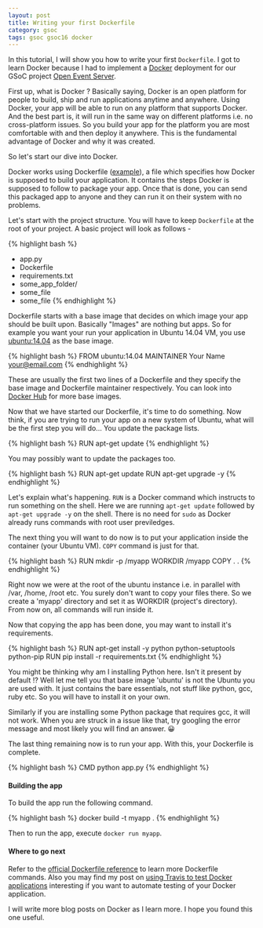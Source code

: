 ```yaml
---
layout: post
title: Writing your first Dockerfile
category: gsoc
tags: gsoc gsoc16 docker
---
```


In this tutorial, I will show you how to write your first `Dockerfile`. 
I got to learn Docker because I had to implement a [Docker](http://docker.com) deployment for our GSoC project [Open Event Server](https://github.com/aviaryan/open-event-orga-server).

First up, what is Docker ? 
Basically saying, Docker is an open platform for people to build, ship and run applications anytime and anywhere. Using Docker, your app will be able to run on any 
platform that supports Docker. And the best part is, it will run in the same way on different platforms i.e. no cross-platform issues. 
So you build your app for the platform you are most comfortable with and then deploy it anywhere.
This is the fundamental advantage of Docker and why it was created.

So let's start our dive into Docker. 

Docker works using Dockerfile ([example](https://github.com/fossasia/open-event-orga-server/blob/master/Dockerfile)), a file which specifies how Docker is supposed to build your application.
It contains the steps Docker is supposed to follow to package your app. Once that is done, you can send this packaged app to anyone and they can run it on their system with 
no problems.

Let's start with the project structure. You will have to keep `Dockerfile` at the root of your project. A basic project will look as follows -

{% highlight bash %}
- app.py
- Dockerfile
- requirements.txt
- some_app_folder/
-   some_file
-   some_file
{% endhighlight %}

Dockerfile starts with a base image that decides on which image your app should be built upon. Basically "Images" are nothing but apps. 
So for example you want your run your application in Ubuntu 14.04 VM, you use [ubuntu:14.04](https://hub.docker.com/_/ubuntu/) as the base image.

{% highlight bash %}
FROM ubuntu:14.04
MAINTAINER Your Name <your@email.com>
{% endhighlight %}

These are usually the first two lines of a Dockerfile and they specify the base image and Dockerfile maintainer respectively. 
You can look into [Docker Hub](https://hub.docker.com/) for more base images.

Now that we have started our Dockerfile, it's time to do something. Now think, if you are trying to run your app on a new system of Ubuntu, what will be the first step you 
will do... You update the package lists.

{% highlight bash %}
RUN apt-get update
{% endhighlight %}

You may possibly want to update the packages too. 

{% highlight bash %}
RUN apt-get update
RUN apt-get upgrade -y
{% endhighlight %}

Let's explain what's happening. `RUN` is a Docker command which instructs to run something on the shell. Here we are running `apt-get update` followed by `apt-get upgrade -y` 
on the shell. There is no need for `sudo` as Docker already runs commands with root user previledges. 

The next thing you will want to do now is to put your application inside the container (your Ubuntu VM). `COPY` command is just for that.

{% highlight bash %}
RUN mkdir -p /myapp
WORKDIR /myapp
COPY . .
{% endhighlight %}

Right now we were at the root of the ubuntu instance i.e. in parallel with /var, /home, /root etc. You surely don't want to copy your files there.
So we create a 'myapp' directory and set it as WORKDIR (project's directory). From now on, all commands will run inside it. 

Now that copying the app has been done, you may want to install it's requirements.

{% highlight bash %}
RUN apt-get install -y python python-setuptools python-pip
RUN pip install -r requirements.txt
{% endhighlight %}

You might be thinking why am I installing Python here. Isn't it present by default !? Well let me tell you that base image 'ubuntu' is not the Ubuntu you are used with. It just contains the bare essentials, not stuff like python, gcc, ruby etc. So you will have to install it on your own.

Similarly if you are installing some Python package that requires gcc, it will not work. When you are struck in a issue like that, try googling the error message and most 
likely you will find an answer. :grinning:

The last thing remaining now is to run your app. With this, your Dockerfile is complete. 

{% highlight bash %}
CMD python app.py
{% endhighlight %}


#### Building the app

To build the app run the following command. 

{% highlight bash %}
docker build -t myapp .
{% endhighlight %}

Then to run the app, execute `docker run myapp`.


#### Where to go next

Refer to the [official Dockerfile reference](https://docs.docker.com/engine/reference/builder/) to learn more Dockerfile commands. 
Also you may find my post on [using Travis to test Docker applications](http://aviaryan.in/blog/gsoc/docker-test.html) interesting if you want to automate testing of your Docker application.

I will write more blog posts on Docker as I learn more. I hope you found this one useful.

